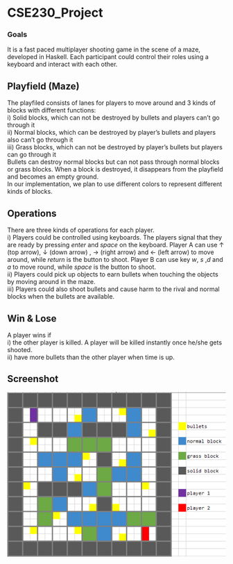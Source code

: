 # CSE230_Project
### Goals
It is a fast paced multiplayer shooting game in the scene of a maze, developed in Haskell. Each participant could control their roles using a keyboard and interact with each other.

## Playfield (Maze)
The playfiled consists of lanes for players to move around and 3 kinds of blocks with different functions:   
i) Solid blocks, which can not be destroyed by bullets and players can’t go through it   
ii) Normal blocks, which can be destroyed by player’s bullets and players also can’t go through it   
iii) Grass blocks, which can not be destroyed  by player’s bullets but players can go through it    
Bullets can destroy normal blocks but can not pass through normal blocks or grass blocks. When a block is destroyed, it disappears from the playfield and becomes an empty ground.    
In our implementation, we plan to use different colors to represent different kinds of blocks.     

## Operations
There are three kinds of operations for each player.    
i) Players could be controlled using keyboards. The players signal that they are ready by pressing *enter* and *space* on the keyboard. Player A can use ↑ (top arrow),  ↓ (down arrow) ,  → (right arrow) and ← (left arrow) to move around, while *return* is the button to shoot. Player B can use key *w*, *s* ,*d*  and *a* to move round, while *space* is the button to shoot.     
ii) Players could pick up objects to earn bullets when touching the objects by moving around in the maze.     
iii) Players could also shoot bullets and cause harm to the rival and normal blocks when the bullets are available.     

## Win & Lose
A player wins if    
i) the other player is killed. A player will be killed instantly once he/she gets shooted.   
ii) have more bullets than the other player when time is up.   

## Screenshot
![Sample](https://github.com/XuanzhuZhou/CSE230_Project/blob/master/screenshot/sample.png)


